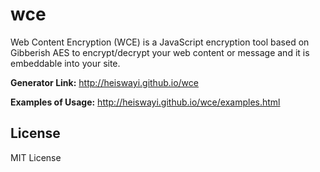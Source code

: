# wce

Web Content Encryption (WCE) is a JavaScript encryption tool based on Gibberish AES to encrypt/decrypt your web content or message and it is embeddable into your site.

**Generator Link:** http://heiswayi.github.io/wce

**Examples of Usage:** http://heiswayi.github.io/wce/examples.html

## License

MIT License
